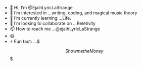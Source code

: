 - 👋 Hi, I’m @EjaihLyricLaStrange
- 👀 I’m interested in ...writing, coding, and magical music theory
- 🌱 I’m currently learning ...Life.
- 💞️ I’m looking to collaborate on ...Reletivity
- 📫 How to reach me ...@ejaihLyricLaStrange
- 😄 
- ⚡ Fun fact: ...$$$Show me the Money$$$

<!---
EjaihLyricLaStrange/EjaihLyricLaStrange is a ✨ special ✨ repository because its `README.md` (this file) appears on your GitHub profile.
You can click the Preview link to take a look at your changes.
--->
